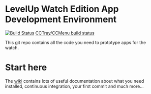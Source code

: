 # LevelUp Watch Edition App Development Environment

[![Build Status](https://circleci.com/gh/twlevelup/syd-2018-s2-spaces.svg?style=svg)](https://circleci.com/gh/twlevelup/syd-2018-s2-spaces)
[CCTray/CCMenu build status](https://circleci.com/gh/twlevelup/syd-2018-s2-spaces.cc.xml)

This git repo contains all the code you need to prototype apps for the watch.

# Start here

The [wiki](https://github.com/twlevelup/watch_edition/wiki) contains lots of useful documentation about what you need installed, continuous integration, your first commit and much more...

